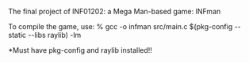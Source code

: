 The final project of INF01202: a Mega Man-based game: INFman

To compile the game, use: % gcc -o infman src/main.c $(pkg-config --static --libs raylib) -lm

*Must have pkg-config and raylib installed!!
